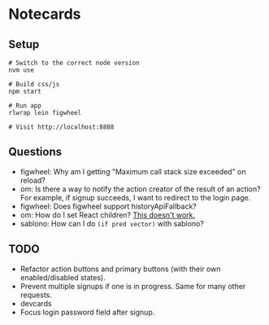 Notecards
===
Setup
---
```
# Switch to the correct node version
nvm use

# Build css/js
npm start

# Run app
rlwrap lein figwheel

# Visit http://localhost:8888
```

Questions
---
- figwheel: Why am I getting "Maximum call stack size exceeded" on reload?
- om: Is there a way to notify the action creator of the result of an action? For example, if signup succeeds, I want to redirect to the login page.
- figwheel: Does figwheel support historyApiFallback?
- om: How do I set React children? [This doesn't work.](https://github.com/omcljs/om/issues/291)
- sablono: How can I do `(if pred vector)` with sablono?

TODO
---
- Refactor action buttons and primary buttons (with their own enabled/disabled states).
- Prevent multiple signups if one is in progress. Same for many other requests.
- devcards
- Focus login password field after signup.